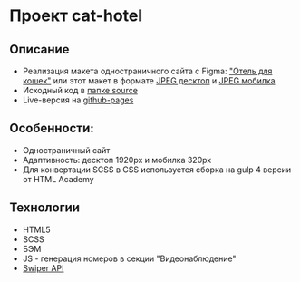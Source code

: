 # Проект cat-hotel
## Описание
* Реализация макета одностраничного сайта с Figma: ["Отель для кошек"](https://www.figma.com/design/mBapKq54Rwyzr6CldtcNae/Landing-page---%D0%93%D0%BE%D1%81%D1%82%D0%B8%D0%BD%D0%B8%D1%86%D0%B0-%D0%B4%D0%BB%D1%8F-%D0%BA%D0%BE%D1%88%D0%B5%D0%BA?node-id=5-2&t=z2Ks6WafS5hOTBCL-0) или этот макет в формате [JPEG десктоп](maket/1600.png) и [JPEG мобилка](maket/320.png)
* Исходный код в [папке source](source)
* Live-версия на [github-pages](https://nicae-dev.github.io/cat-hotel)

## Особенности:
* Одностраничный сайт
* Адаптивность: десктоп 1920px и мобилка 320px
* Для конвертации SCSS в CSS используется сборка на gulp 4 версии от HTML Academy

## Технологии
* HTML5
* SCSS
* БЭМ
* JS - генерация номеров в секции "Видеонаблюдение"
* [Swiper API](https://swiperjs.com/swiper-api)
